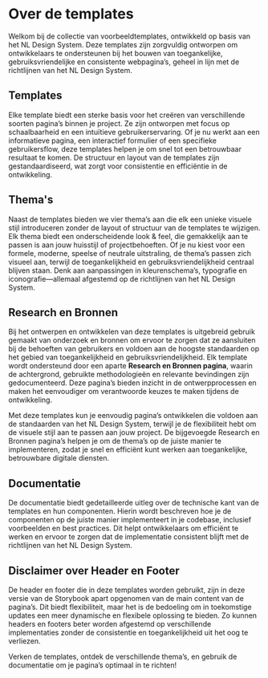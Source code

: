 # Over de templates

Welkom bij de collectie van voorbeeldtemplates, ontwikkeld op basis van het NL Design System. Deze templates zijn zorgvuldig ontworpen om ontwikkelaars te ondersteunen bij het bouwen van toegankelijke, gebruiksvriendelijke en consistente webpagina’s, geheel in lijn met de richtlijnen van het NL Design System.

## Templates

Elke template biedt een sterke basis voor het creëren van verschillende soorten pagina’s binnen je project. Ze zijn ontworpen met focus op schaalbaarheid en een intuïtieve gebruikerservaring. Of je nu werkt aan een informatieve pagina, een interactief formulier of een specifieke gebruikersflow, deze templates helpen je om snel tot een betrouwbaar resultaat te komen. De structuur en layout van de templates zijn gestandaardiseerd, wat zorgt voor consistentie en efficiëntie in de ontwikkeling.

## Thema's

Naast de templates bieden we vier thema’s aan die elk een unieke visuele stijl introduceren zonder de layout of structuur van de templates te wijzigen. Elk thema biedt een onderscheidende look & feel, die gemakkelijk aan te passen is aan jouw huisstijl of projectbehoeften. Of je nu kiest voor een formele, moderne, speelse of neutrale uitstraling, de thema’s passen zich visueel aan, terwijl de toegankelijkheid en gebruiksvriendelijkheid centraal blijven staan. Denk aan aanpassingen in kleurenschema’s, typografie en iconografie—allemaal afgestemd op de richtlijnen van het NL Design System.

## Research en Bronnen

Bij het ontwerpen en ontwikkelen van deze templates is uitgebreid gebruik gemaakt van onderzoek en bronnen om ervoor te zorgen dat ze aansluiten bij de behoeften van gebruikers en voldoen aan de hoogste standaarden op het gebied van toegankelijkheid en gebruiksvriendelijkheid. Elk template wordt ondersteund door een aparte **Research en Bronnen pagina**, waarin de achtergrond, gebruikte methodologieën en relevante bevindingen zijn gedocumenteerd. Deze pagina’s bieden inzicht in de ontwerpprocessen en maken het eenvoudiger om verantwoorde keuzes te maken tijdens de ontwikkeling.

Met deze templates kun je eenvoudig pagina’s ontwikkelen die voldoen aan de standaarden van het NL Design System, terwijl je de flexibiliteit hebt om de visuele stijl aan te passen aan jouw project. De bijgevoegde Research en Bronnen pagina’s helpen je om de thema’s op de juiste manier te implementeren, zodat je snel en efficiënt kunt werken aan toegankelijke, betrouwbare digitale diensten.

## Documentatie

De documentatie biedt gedetailleerde uitleg over de technische kant van de templates en hun componenten. Hierin wordt beschreven hoe je de componenten op de juiste manier implementeert in je codebase, inclusief voorbeelden en best practices. Dit helpt ontwikkelaars om efficiënt te werken en ervoor te zorgen dat de implementatie consistent blijft met de richtlijnen van het NL Design System.

## Disclaimer over Header en Footer

De header en footer die in deze templates worden gebruikt, zijn in deze versie van de Storybook apart opgenomen van de main content van de pagina’s. Dit biedt flexibiliteit, maar het is de bedoeling om in toekomstige updates een meer dynamische en flexibele oplossing te bieden. Zo kunnen headers en footers beter worden afgestemd op verschillende implementaties zonder de consistentie en toegankelijkheid uit het oog te verliezen.

Verken de templates, ontdek de verschillende thema’s, en gebruik de documentatie om je pagina’s optimaal in te richten!
